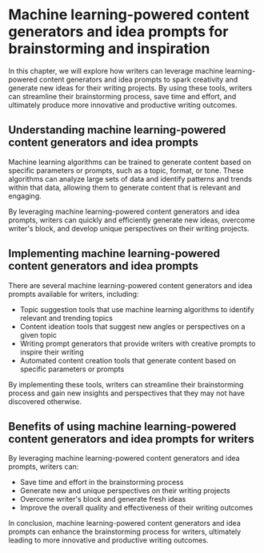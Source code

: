 Machine learning-powered content generators and idea prompts for brainstorming and inspiration
===================================================================================================================================================================

In this chapter, we will explore how writers can leverage machine learning-powered content generators and idea prompts to spark creativity and generate new ideas for their writing projects. By using these tools, writers can streamline their brainstorming process, save time and effort, and ultimately produce more innovative and productive writing outcomes.

Understanding machine learning-powered content generators and idea prompts
--------------------------------------------------------------------------

Machine learning algorithms can be trained to generate content based on specific parameters or prompts, such as a topic, format, or tone. These algorithms can analyze large sets of data and identify patterns and trends within that data, allowing them to generate content that is relevant and engaging.

By leveraging machine learning-powered content generators and idea prompts, writers can quickly and efficiently generate new ideas, overcome writer's block, and develop unique perspectives on their writing projects.

Implementing machine learning-powered content generators and idea prompts
-------------------------------------------------------------------------

There are several machine learning-powered content generators and idea prompts available for writers, including:

* Topic suggestion tools that use machine learning algorithms to identify relevant and trending topics
* Content ideation tools that suggest new angles or perspectives on a given topic
* Writing prompt generators that provide writers with creative prompts to inspire their writing
* Automated content creation tools that generate content based on specific parameters or prompts

By implementing these tools, writers can streamline their brainstorming process and gain new insights and perspectives that they may not have discovered otherwise.

Benefits of using machine learning-powered content generators and idea prompts for writers
------------------------------------------------------------------------------------------

By leveraging machine learning-powered content generators and idea prompts, writers can:

* Save time and effort in the brainstorming process
* Generate new and unique perspectives on their writing projects
* Overcome writer's block and generate fresh ideas
* Improve the overall quality and effectiveness of their writing outcomes

In conclusion, machine learning-powered content generators and idea prompts can enhance the brainstorming process for writers, ultimately leading to more innovative and productive writing outcomes.
